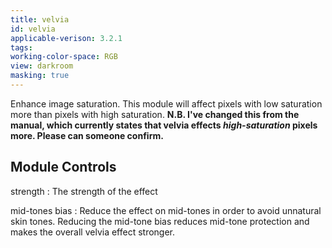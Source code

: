 ```yaml
---
title: velvia
id: velvia
applicable-verison: 3.2.1
tags: 
working-color-space: RGB 
view: darkroom
masking: true
---
```


Enhance image saturation. This module will affect pixels with low saturation more than pixels with high saturation. **N.B. I've changed this from the manual, which currently states that velvia effects _high-saturation_ pixels more. Please can someone confirm.**

## Module Controls

strength
: The strength of the effect

mid-tones bias
: Reduce the effect on mid-tones in order to avoid unnatural skin tones. Reducing the mid-tone bias reduces mid-tone protection and makes the overall velvia effect stronger.